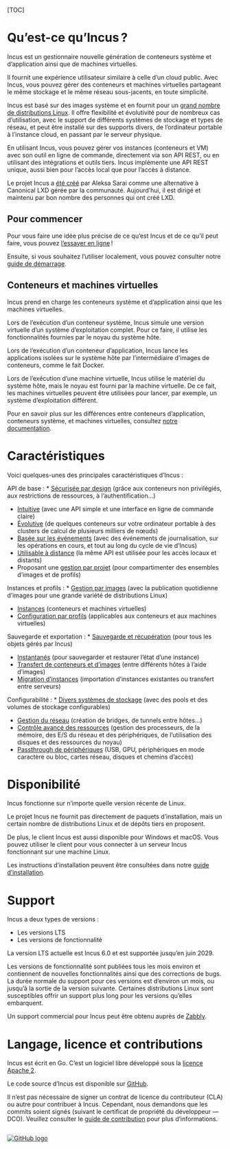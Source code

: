 [TOC]

<!--
# What is Incus?
Incus is a next-generation system container, application container, and virtual machine manager.
-->
# Qu’est-ce qu’Incus ?
Incus est un gestionnaire nouvelle génération de conteneurs système et d’application ainsi que de machines virtuelles.

<!--
It provides a user experience similar to that of a public cloud. With it, you can easily mix and match both containers and virtual machines, sharing the same underlying storage and network.
-->
Il fournit une expérience utilisateur similaire à celle d’un cloud public. Avec Incus, vous pouvez gérer des conteneurs et machines virtuelles partageant le même stockage et le même réseau sous-jacents, en toute simplicité.

<!--
Incus is image based and provides images for a [wide number of Linux distributions](https://images.linuxcontainers.org). It provides flexibility and scalability for various use cases, with support for different storage backends and network types and the option to install on hardware ranging from an individual laptop or cloud instance to a full server rack.
-->
Incus est basé sur des images système et en fournit pour un [grand nombre de distributions Linux](https://images.linuxcontainers.org). Il offre flexibilité et évolutivité pour de nombreux cas d’utilisation, avec le support de différents systèmes de stockage et types de réseau, et peut être installé sur des supports divers, de l’ordinateur portable à l’instance cloud, en passant par le serveur physique.

<!--
When using Incus, you can manage your instances (containers and VMs) with a simple command line tool, directly through the REST API or by using third-party tools and integrations. Incus implements a single REST API for both local and remote access.
-->
En utilisant Incus, vous pouvez gérer vos instances (conteneurs et VM) avec son outil en ligne de commande, directement via son API REST, ou en utilisant des intégrations et outils tiers. Incus implémente une API REST unique, aussi bien pour l’accès local que pour l’accès à distance.

<!--
The Incus project [was created](/incus/announcement/) by Aleksa Sarai as a community driven alternative to Canonical's LXD.
Today, it's led and maintained by many of the same people that once created LXD.
-->
Le projet Incus a [été créé](/incus/announcement/) par Aleksa Sarai comme une alternative à Canonical LXD gérée par la communauté.
Aujourd’hui, il est dirigé et maintenu par bon nombre des personnes qui ont créé LXD.

<!--
## Get started
To get a better idea of what Incus is and what it does, you can [try it online](/incus/try-it/)!
-->
## Pour commencer
Pour vous faire une idée plus précise de ce qu’est Incus et de ce qu’il peut faire, vous pouvez [l’essayer en ligne](/incus/try-it/) !

<!--
Then if you want to run it locally, take a look at our [getting started guide](/incus/docs/main/tutorial/first_steps/).
-->
Ensuite, si vous souhaitez l’utiliser localement, vous pouvez consulter notre [guide de démarrage](/incus/docs/main/tutorial/first_steps/).

<!--
## Containers and virtual machines
Incus provides support for system containers, application containers, and virtual machines.
-->
## Conteneurs et machines virtuelles
Incus prend en charge les conteneurs système et d’application ainsi que les machines virtuelles.

<!--
When running a system container, Incus simulates a virtual version of a full operating system. To do this, it uses the functionality provided by the kernel running on the host system.
-->
Lors de l’exécution d’un conteneur système, Incus simule une version virtuelle d’un système d’exploitation complet. Pour ce faire, il utilise les fonctionnalités fournies par le noyau du système hôte.

<!--
When running an application container, Incus runs isolated applications within the host's operating system using container images, similar to how Docker operates.
-->
Lors de l’exécution d’un conteneur d’application, Incus lance les applications isolées sur le système hôte par l’intermédiaire d’images de conteneurs, comme le fait Docker.

<!--
When running a virtual machine, Incus uses the hardware of the host system, but the kernel is provided by the virtual machine. Therefore, virtual machines can be used to run, for example, a different operating system.
-->
Lors de l’exécution d’une machine virtuelle, Incus utilise le matériel du système hôte, mais le noyau est fourni par la machine virtuelle. De ce fait, les machines virtuelles peuvent être utilisées pour lancer, par exemple, un système d’exploitation différent.

<!--
You can learn more about the differences between application containers, system containers and virtual machines in [our documentation](/incus/docs/main/explanation/containers_and_vms/).
-->
Pour en savoir plus sur les différences entre conteneurs d’application, conteneurs système, et machines virtuelles, consultez [notre documentation](/incus/docs/main/explanation/containers_and_vms/).

<!--
# Features
Some of the biggest features of Incus are:
-->
# Caractéristiques
Voici quelques-unes des principales caractéristiques d’Incus :

<!--
Core API
: * [Secure by design](/incus/docs/main/security) (through unprivileged containers, resource restrictions, authentication, ...)
  * [Intuitive](/incus/docs/main/rest-api) (with a simple, clear API and crisp command line experience)
  * [Scalable](/incus/docs/main/clustering) (from containers on your laptop to clusters of thousands of compute nodes)
  * [Event based](/incus/docs/main/events) (providing logging, operation, and lifecycle events)
  * [Remote usage](/incus/docs/main/remotes) (same API used for local and network access)
  * [Project support](/incus/docs/main/projects) (as a way to compartmentalize sets of images and profiles)
-->
API de base
: * [Sécurisée par design](/incus/docs/main/security) (grâce aux conteneurs non privilégiés, aux restrictions de ressources, à l’authentification…)
  * [Intuitive](/incus/docs/main/rest-api) (avec une API simple et une interface en ligne de commande claire)
  * [Évolutive](/incus/docs/main/clustering) (de quelques conteneurs sur votre ordinateur portable à des clusters de calcul de plusieurs milliers de nœuds)
  * [Basée sur les événements](/incus/docs/main/events) (avec des événements de journalisation, sur les opérations en cours, et tout au long du cycle de vie d’Incus)
  * [Utilisable à distance](/incus/docs/main/remotes) (la même API est utilisée pour les accès locaux et distants)
  * Proposant une [gestion par projet](/incus/docs/main/projects) (pour compartimenter des ensembles d’images et de profils)

<!--
Instances and profiles
: * [Image based](https://images.linuxcontainers.org) (with images for a wide variety of Linux distributions, published daily)
  * [Instances](/incus/docs/main/instances) (containers and virtual-machines)
  * [Configurable through profiles](/incus/docs/main/profiles) (applicable to both containers and virtual machines)
-->
Instances et profils
: * [Gestion par images](https://images.linuxcontainers.org) (avec la publication quotidienne d’images pour une grande variété de distributions Linux)
  * [Instances](/incus/docs/main/instances) (conteneurs et machines virtuelles)
  * [Configuration par profils](/incus/docs/main/profiles) (applicables aux conteneurs et aux machines virtuelles)

<!--
Backup and export
: * [Backup and recovery](/incus/docs/main/backup) (for all objects managed by Incus)
  * [Snapshots](/incus/docs/main/reference/instance_options/#snapshot-scheduling-and-configuration) (to save and restore the state of an instance)
  * [Container and image transfer](/incus/docs/main/image-handling) (between different hosts, using images)
  * [Instance migration](/incus/docs/main/migration) (importing existing instances or transferring them between servers)
-->
Sauvegarde et exportation
: * [Sauvegarde et récupération](/incus/docs/main/backup) (pour tous les objets gérés par Incus)
  * [Instantanés](/incus/docs/main/reference/instance_options/#snapshot-scheduling-and-configuration) (pour sauvegarder et restaurer l’état d’une instance)
  * [Transfert de conteneurs et d’images](/incus/docs/main/image-handling) (entre différents hôtes à l’aide d’images)
  * [Migration d’instances](/incus/docs/main/migration) (importation d’instances existantes ou transfert entre serveurs)

<!--
Configurability
: * [Multiple storage backends](/incus/docs/main/explanation/storage/) (with configurable storage pools and storage volumes)
  * [Network management](/incus/docs/main/explanation/networks/) (including bridge creation and configuration, cross-host tunnels, ...)
  * [Advanced resource control](/incus/docs/main/reference/instance_options/#resource-limits) (CPU, memory, network I/O, block I/O, disk usage and kernel resources)
  * [Device passthrough](/incus/docs/main/reference/devices/) (USB, GPU, unix character and block devices, NICs, disks and paths)
-->
Configurabilité
: * [Divers systèmes de stockage](/incus/docs/main/explanation/storage/) (avec des pools et des volumes de stockage configurables)
  * [Gestion du réseau](/incus/docs/main/explanation/networks/) (création de bridges, de tunnels entre hôtes…)
  * [Contrôle avancé des ressources](/incus/docs/main/reference/instance_options/#resource-limits) (gestion des processeurs, de la mémoire, des E/S du réseau et des périphériques, de l’utilisation des disques et des ressources du noyau)
  * [Passthrough de périphériques](/incus/docs/main/reference/devices/) (USB, GPU, périphériques en mode caractère ou bloc, cartes réseau, disques et chemins d’accès)


<!--
# Availability
Incus works on any recent Linux distribution.
-->
# Disponibilité
Incus fonctionne sur n’importe quelle version récente de Linux.

<!--
Incus upstream doesn't directly provide packages, but packages are available in a number of distributions or can be found in 3rd party repositories.
-->
Le projet Incus ne fournit pas directement de paquets d’installation, mais un certain nombre de distributions Linux et de dépôts tiers en proposent.

<!--
In addition, the Incus client is available for Windows and macOS. You can use the client to connect to an Incus server running on a Linux machine.
-->
De plus, le client Incus est aussi disponible pour Windows et macOS. Vous pouvez utiliser le client pour vous connecter à un serveur Incus fonctionnant sur une machine Linux.

<!--
Current installation instructions can be found in our [installation guide](/incus/docs/main/installing/).
-->
Les instructions d’installation peuvent être consultées dans notre [guide d’installation](/incus/docs/main/installing/).

<!--
# Support
Incus has two kind of releases:
-->
# Support
Incus a deux types de versions :

<!--
 * LTS releases
 * Feature releases
-->
 * Les versions LTS
 * Les versions de fonctionnalité

<!--
The current LTS release is Incus 6.0 and is supported until June 2029.
-->
La version LTS actuelle est Incus 6.0 et est supportée jusqu’en juin 2029.

<!--
Feature releases are pushed out every month or so and contain new features as well as bugfixes.
The normal support length for those releases is of about a month, or until the next release comes out.
Some Linux distributions might offer longer support for particular feature releases that they decided to ship.
-->
Les versions de fonctionnalité sont publiées tous les mois environ et contiennent de nouvelles fonctionnalités ainsi que des corrections de bugs.
La durée normale du support pour ces versions est d’environ un mois, ou jusqu’à la sortie de la version suivante.
Certaines distributions Linux sont susceptibles offrir un support plus long pour les versions qu’elles embarquent.

<!--
Commercial support for Incus can be obtained from [Zabbly](https://zabbly.com/incus).
-->
Un support commercial pour Incus peut être obtenu auprès de [Zabbly](https://zabbly.com/incus).

<!--
# Language, licensing and contributions
Incus is written in Go. It is free software and developed under the [Apache 2 license](https://www.apache.org/licenses/LICENSE-2.0).
-->
# Langage, licence et contributions
Incus est écrit en Go. C’est un logiciel libre développé sous la [licence Apache 2](https://www.apache.org/licenses/LICENSE-2.0).

<!--
The Incus source code is available on [GitHub](https://github.com/lxc/incus).
-->
Le code source d’Incus est disponible sur [GitHub](https://github.com/lxc/incus).

<!--
There are no CLA or similar legal agreements required to contribute to Incus. However, we require commits be signed-off (following the DCO - Developer Certificate of Ownership). See the [Contribution guidelines](/incus/docs/main/contributing/) for more information.
-->
Il n’est pas nécessaire de signer un contrat de licence du contributeur (CLA) ou autre pour contribuer à Incus. Cependant, nous demandons que les commits soient signés (suivant le certificat de propriété du développeur — DCO). Veuillez consulter le [guide de contribution](/incus/docs/main/contributing/) pour plus d’informations.

[<img src="/static/img/GitHub_Logo.png" alt="GitHub logo" style="display:block;float:none;margin-left:auto;margin-right:auto;padding:1em 0;max-height:120px"/>](https://github.com/lxc/incus)

